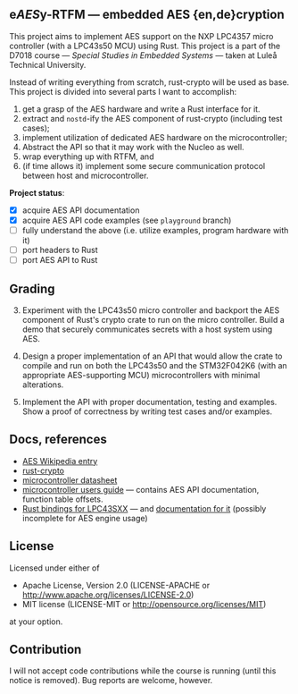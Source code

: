 e*AES*y-RTFM — embedded AES {en,de}cryption
---

This project aims to implement AES support on the NXP LPC4357 micro controller (with a LPC43s50 MCU) using Rust.
This project is a part of the D7018 course — *Special Studies in Embedded Systems* — taken at Luleå Technical University.

Instead of writing everything from scratch, rust-crypto will be used as base.
This project is divided into several parts I want to accomplish:
1. get a grasp of the AES hardware and write a Rust interface for it.
2. extract and `nostd`-ify the AES component of rust-crypto (including test cases);
3. implement utilization of dedicated AES hardware on the microcontroller;
4. Abstract the API so that it may work with the Nucleo as well.
5. wrap everything up with RTFM, and
6. (if time allows it) implement some secure communication protocol between host and microcontroller.

**Project status**:
- [x] acquire AES API documentation
- [x] acquire AES API code examples (see `playground` branch)
- [ ] fully understand the above (i.e. utilize examples, program hardware with it)
- [ ] port headers to Rust
- [ ] port AES API to Rust

Grading
---

3. Experiment with the LPC43s50 micro controller and backport the AES component of Rust's crypto crate to run on the micro controller. Build a demo that securely communicates secrets with a host system using AES.

4. Design a proper implementation of an API that would allow the crate to compile and run on both the LPC43s50 and the STM32F042K6 (with an appropriate AES-supporting MCU) microcontrollers with minimal alterations.

5. Implement the API with proper documentation, testing and examples. Show a proof of correctness by writing test cases and/or examples.

Docs, references
---

* [AES Wikipedia entry](https://en.wikipedia.org/wiki/Advanced_Encryption_Standard)
* [rust-crypto](https://github.com/DaGenix/rust-crypto/tree/master/src)
* [microcontroller datasheet](https://github.com/Tmplt/eAESy-RTFM/blob/master/doc/LPC43S50/Datasheet.pdf)
* [microcontroller users guide](https://github.com/Tmplt/eAESy-RTFM/blob/master/doc/LPC43S50/Users%20Guide.pdf) — contains AES API documentation, function table offsets.
* [Rust bindings for LPC43SXX](https://gitlab.henriktjader.com/pln/LPC43xx_43Sxx) — and [documentation for it](http://pln.gitpages.henriktjader.com/LPC43xx_43Sxx/lpc43xx_43sxx/) (possibly incomplete for AES engine usage)

License
---

Licensed under either of
* Apache License, Version 2.0 (LICENSE-APACHE or http://www.apache.org/licenses/LICENSE-2.0)
* MIT license (LICENSE-MIT or http://opensource.org/licenses/MIT)

at your option.

Contribution
---

I will not accept code contributions while the course is running (until this notice is removed).
Bug reports are welcome, however.
